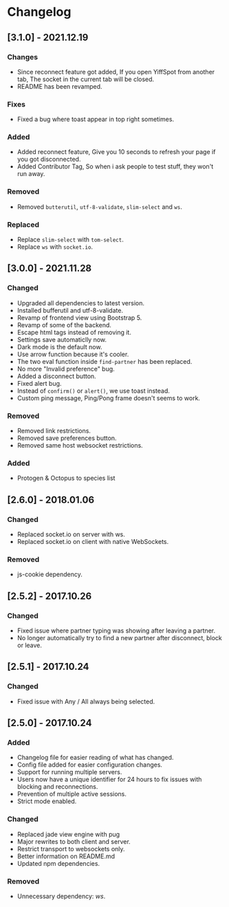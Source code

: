 # Changelog

## [3.1.0] - 2021.12.19

### Changes
- Since reconnect feature got added, If you open YiffSpot from another tab, The socket in the current tab will be closed.
- README has been revamped.
### Fixes
- Fixed a bug where toast appear in top right sometimes.
### Added
- Added reconnect feature, Give you 10 seconds to refresh your page if you got disconnected.
- Added Contributor Tag, So when i ask people to test stuff, they won't run away.
### Removed
- Removed `butterutil`, `utf-8-validate`, `slim-select` and `ws`.
### Replaced
- Replace `slim-select` with `tom-select`.
- Replace `ws` with `socket.io`.
## [3.0.0] - 2021.11.28
### Changed
- Upgraded all dependencies to latest version.
- Installed bufferutil and utf-8-validate.
- Revamp of frontend view using Bootstrap 5.
- Revamp of some of the backend.
- Escape html tags instead of removing it.
- Settings save automaticlly now.
- Dark mode is the default now.
- Use arrow function because it's cooler.
- The two eval function inside `find-partner` has been replaced.
- No more "Invalid preference" bug.
- Added a disconnect button.
- Fixed alert bug.
- Instead of `confirm()` or `alert()`, we use toast instead.
- Custom ping message, Ping/Pong frame doesn't seems to work.

### Removed
- Removed link restrictions.
- Removed save preferences button.
- Removed same host websocket restrictions.

### Added
- Protogen & Octopus to species list

## [2.6.0] - 2018.01.06
### Changed
- Replaced socket.io on server with ws.
- Replaced socket.io on client with native WebSockets.

### Removed
- js-cookie dependency.

## [2.5.2] - 2017.10.26
### Changed
- Fixed issue where partner typing was showing after leaving a partner.
- No longer automatically try to find a new partner after disconnect, block or leave.

## [2.5.1] - 2017.10.24
### Changed
- Fixed issue with Any / All always being selected.

## [2.5.0] - 2017.10.24
### Added
- Changelog file for easier reading of what has changed.
- Config file added for easier configuration changes.
- Support for running multiple servers.
- Users now have a unique identifier for 24 hours to fix issues with blocking and reconnections.
- Prevention of multiple active sessions.
- Strict mode enabled.

### Changed
- Replaced jade view engine with pug
- Major rewrites to both client and server.
- Restrict transport to websockets only.
- Better information on README.md
- Updated npm dependencies.

### Removed
- Unnecessary dependency: *ws*.
